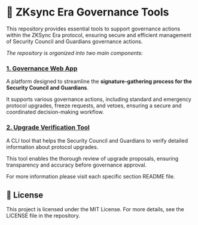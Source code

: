 # 🧰 ZKsync Era Governance Tools

This repository provides essential tools to support governance actions within the ZKSync Era protocol, ensuring secure
and efficient management of Security Council and Guardians governance actions.

_The repository is organized into two main components:_

### [1. Governance Web App](apps/web/README.md)

A platform designed to streamline the **signature-gathering process for the Security Council and Guardians**.

It supports various governance actions, including standard and emergency protocol upgrades, freeze requests, and vetoes,
ensuring a secure and coordinated decision-making workflow.

### [2. Upgrade Verification Tool](apps/cli/README.md)

A CLI tool that helps the Security Council and Guardians to verify detailed information about protocol upgrades.

This tool enables the thorough review of upgrade proposals, ensuring transparency and accuracy before governance
approval.

For more information please visit each specific section README file.

## 📄 **License**

This project is licensed under the MIT License. For more details, see the LICENSE file in the repository.
